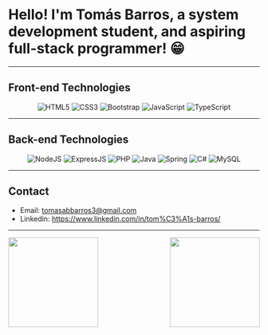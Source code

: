 # Hello! I'm Tomás Barros, a system development student, and aspiring full-stack programmer! 😁

---

## Front-end Technologies
<div style="text-align: center;">
  <img alt="HTML5" src="https://img.shields.io/badge/HTML5-E34F26?style=for-the-badge&logo=html5&logoColor=white">
  <img alt="CSS3" src="https://img.shields.io/badge/CSS3-1572B6?style=for-the-badge&logo=css3&logoColor=white">
  <img alt="Bootstrap" src="https://img.shields.io/badge/Bootstrap-563D7C?style=for-the-badge&logo=bootstrap&logoColor=white">
  <img alt="JavaScript" src="https://img.shields.io/badge/JavaScript-F7DF1E?style=for-the-badge&logo=javascript&logoColor=black">
  <img alt="TypeScript" src="https://img.shields.io/badge/TypeScript-007ACC?style=for-the-badge&logo=typescript&logoColor=white">
</div>

---

## Back-end Technologies
<div style="text-align: center;">
  <img alt="NodeJS" src="https://img.shields.io/badge/Node%20js-339933?style=for-the-badge&logo=nodedotjs&logoColor=white">
  <img alt="ExpressJS" src="https://img.shields.io/badge/Express%20js-000000?style=for-the-badge&logo=express&logoColor=white">
  <img alt="PHP" src="https://img.shields.io/badge/PHP-777BB4?style=for-the-badge&logo=php&logoColor=white">
  <img alt="Java" src="https://img.shields.io/badge/Java-ED8B00?style=for-the-badge&logo=openjdk&logoColor=white">
  <img alt="Spring" src="https://img.shields.io/badge/Spring-6DB33F?style=for-the-badge&logo=spring&logoColor=white">
  <img alt="C#" src="https://img.shields.io/badge/C%23-239120?style=for-the-badge&logo=csharp&logoColor=white">
  <img alt="MySQL" src="https://img.shields.io/badge/MySQL-00000F?style=for-the-badge&logo=mysql&logoColor=white">
</div>

---

## Contact
- Email: <a href="tomasabbarros3@gmail.com">tomasabbarros3@gmail.com</a>
- Linkedin: <a href="https://www.linkedin.com/in/tom%C3%A1s-barros/">https://www.linkedin.com/in/tom%C3%A1s-barros/</a>

---
<div>
  <img height="180em" src="https://github-readme-stats.vercel.app/api?username=tomas-barros1&show_icons=true&theme=dracula" />
  <img align="right" height="180em" src="https://github-readme-stats.vercel.app/api/top-langs/?username=tomas-barros1&layout=compact&theme=dracula">
</div>

